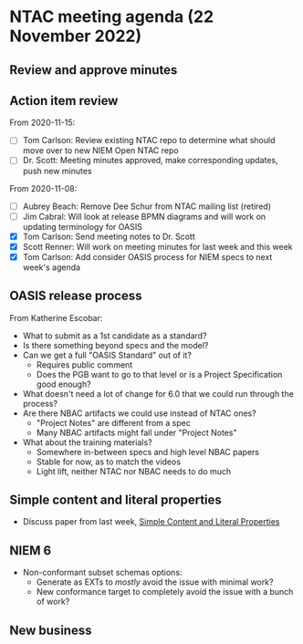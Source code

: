 # NTAC meeting agenda (22 November 2022)

## Review and approve minutes

## Action item review

From 2020-11-15:

* [ ] Tom Carlson: Review existing NTAC repo to determine what should move over to new NIEM Open NTAC repo
* [ ] Dr. Scott: Meeting minutes approved, make corresponding updates, push new minutes

From 2020-11-08:

* [ ] Aubrey Beach: Remove Dee Schur from NTAC mailing list (retired)
* [ ] Jim Cabral: Will look at release BPMN diagrams and will work on updating terminology for OASIS
* [x] Tom Carlson: Send meeting notes to Dr. Scott
* [x] Scott Renner: Will work on meeting minutes for last week and this week
* [x] Tom Carlson: Add consider OASIS process for NIEM specs to next week's agenda

## OASIS release process

From Katherine Escobar:

* What to submit as a 1st candidate as a standard?
* Is there something beyond specs and the model?
* Can we get a full "OASIS Standard" out of it?
  * Requires public comment
  * Does the PGB want to go to that level or is a Project Specification good enough?
* What doesn't need a lot of change for 6.0 that we could run through the process?
* Are there NBAC artifacts we could use instead of NTAC ones?
  * "Project Notes" are different from a spec
  * Many NBAC artifacts might fall under "Project Notes"
* What about the training materials?
  * Somewhere in-between specs and high level NBAC papers
  * Stable for now, as to match the videos
  * Light lift, neither NTAC nor NBAC needs to do much

## Simple content and literal properties

* Discuss paper from last week, [Simple Content and Literal Properties](../2022-11-15/Literals-221124.md)

## NIEM 6

- Non-conformant subset schemas options:
  - Generate as EXTs to _mostly_ avoid the issue with minimal work?
  - New conformance target to completely avoid the issue with a bunch of work?

## New business
